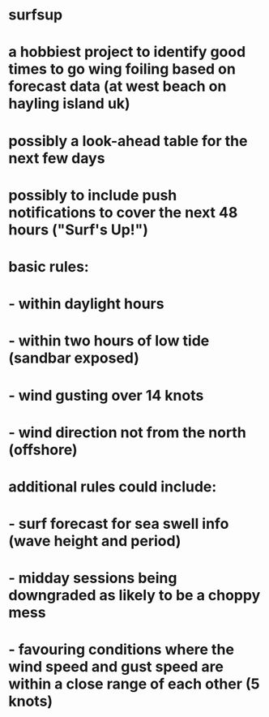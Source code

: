 # surfsup
# a hobbiest project to identify good times to go wing foiling based on forecast data (at west beach on hayling island uk)
# possibly a look-ahead table for the next few days
# possibly to include push notifications to cover the next 48 hours ("Surf's Up!")
#
# basic rules:
# - within daylight hours
# - within two hours of low tide (sandbar exposed)
# - wind gusting over 14 knots
# - wind direction not from the north (offshore)
#
# additional rules could include:
# - surf forecast for sea swell info (wave height and period)
# - midday sessions being downgraded as likely to be a choppy mess
# - favouring conditions where the wind speed and gust speed are within a close range of each other (5 knots)
#
